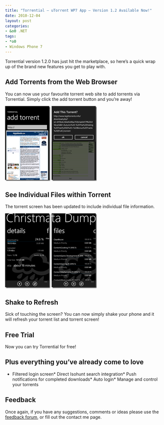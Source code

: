 ```yaml
---
title: "Torrential – uTorrent WP7 App – Version 1.2 Available Now!"
date: 2010-12-04
layout: post
categories:
- &o0 .NET
tags:
- *o0
- Windows Phone 7
---
```


Torrential version 1.2.0 has just hit the marketplace, so here’s a quick wrap up of the brand new features you get to play with.

## Add Torrents from the Web Browser

You can now use your favourite torrent web site to add torrents via Torrential. Simply click the add torrent button and you’re away!

[![AddTorrent](/wp-content/uploads/2010/12/AddTorrent_thumb.png "AddTorrent")](/wp-content/uploads/2010/12/AddTorrent.png) [![AddDialog](/wp-content/uploads/2010/12/AddDialog_thumb.png "AddDialog")](/wp-content/uploads/2010/12/AddDialog.png)

## See Individual Files within Torrent

The torrent screen has been updated to include individual file information.

[![TorrentDetail](/wp-content/uploads/2010/12/TorrentDetail_thumb.png "TorrentDetail")](/wp-content/uploads/2010/12/TorrentDetail.png) [![Files](/wp-content/uploads/2010/12/Files_thumb.png "Files")](/wp-content/uploads/2010/12/Files.png)

## Shake to Refresh

Sick of touching the screen? You can now simply shake your phone and it will refresh your torrent list and torrent screen!

## Free Trial

Now you can try Torrential for free! 

## Plus everything you’ve already come to love

*   Filtered login screen*   Direct Isohunt search integration*   Push notifications for completed downloads*   Auto login*   Manage and control your torrents  

## Feedback

Once again, if you have any suggestions, comments or ideas please use the [feedback forum](http://torrential.uservoice.com/forums/88381 "Feedback Forum"), or fill out the contact me page.
